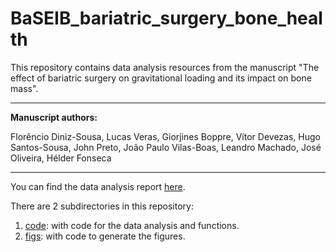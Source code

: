# BaSEIB_bariatric_surgery_bone_health

This repository contains data analysis resources from the manuscript "The effect of bariatric surgery on gravitational loading and its impact on bone mass".

 ---

**Manuscript authors:**

Florêncio Diniz-Sousa, Lucas Veras, Giorjines Boppre, Vítor Devezas, Hugo Santos-Sousa, John Preto, João Paulo Vilas-Boas, Leandro Machado, José Oliveira, Hélder Fonseca

---

You can find the data analysis report [here](https://lveras.com/reports/report.html).

There are 2 subdirectories in this repository:

1. [code](code/): with code for the data analysis and functions.
2. [figs](figs/): with code to generate the figures.
